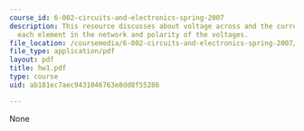 ```yaml
---
course_id: 6-002-circuits-and-electronics-spring-2007
description: This resource discusses about voltage across and the current through
  each element in the network and polarity of the voltages.
file_location: /coursemedia/6-002-circuits-and-electronics-spring-2007/ab181ec7aec9431046763e8dd8f55286_hw1.pdf
file_type: application/pdf
layout: pdf
title: hw1.pdf
type: course
uid: ab181ec7aec9431046763e8dd8f55286

---
```

None